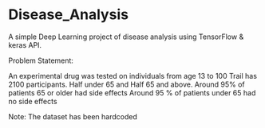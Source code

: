 # Disease_Analysis
A simple Deep Learning project of disease analysis using TensorFlow &amp; keras API.

Problem Statement:

An experimental drug was tested on individuals from age 13 to 100
Trail has 2100 participants. Half under 65 and Half 65 and above.
Around 95% of patients 65 or older had side effects
Around 95 % of patients under 65 had no side effects

Note: The dataset has been hardcoded
